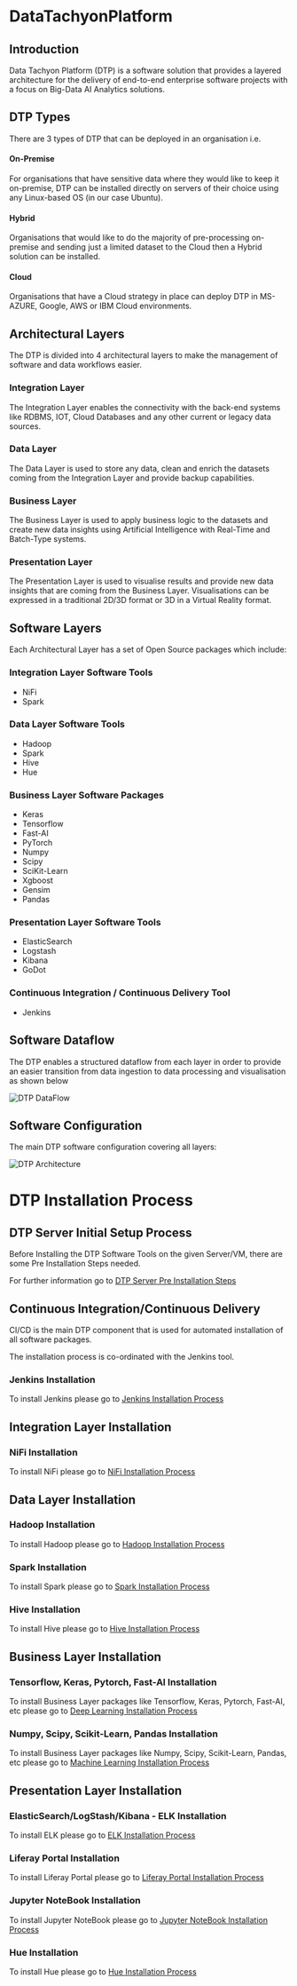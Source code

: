 # DataTachyonPlatform

## Introduction

Data Tachyon Platform (DTP) is a software solution that provides a layered architecture for the delivery of end-to-end enterprise software projects with a focus on Big-Data AI Analytics solutions.

## DTP Types

There are 3 types of DTP that can be deployed in an organisation i.e.

#### On-Premise

For organisations that have sensitive data where they would like to keep it on-premise, DTP can be installed directly on servers of their choice using any Linux-based OS (in our case Ubuntu).

#### Hybrid

Organisations that would like to do the majority of pre-processing on-premise and sending just a limited dataset to the Cloud then a Hybrid solution can be installed.

#### Cloud

Organisations that have a Cloud strategy in place can deploy DTP in MS-AZURE, Google, AWS or IBM Cloud environments.


## Architectural Layers

The DTP is divided into 4 architectural layers to make the management of software and data workflows easier.

### Integration Layer

The Integration Layer enables the connectivity with the back-end systems like RDBMS, IOT, Cloud Databases and any other current or legacy data sources.

### Data Layer

The Data Layer is used to store any data, clean and enrich the datasets coming from the Integration Layer and provide backup capabilities.

### Business Layer

The Business Layer is used to apply business logic to the datasets and create new data insights using Artificial Intelligence with Real-Time and Batch-Type systems.

### Presentation Layer

The Presentation Layer is used to visualise results and provide new data insights that are coming from the Business Layer.
Visualisations can be expressed in a traditional 2D/3D format or 3D in a Virtual Reality format.

## Software Layers

Each Architectural Layer has a set of Open Source packages which include:

### Integration Layer Software Tools

* NiFi
* Spark

### Data Layer Software Tools

* Hadoop
* Spark
* Hive
* Hue

### Business Layer Software Packages

* Keras
* Tensorflow
* Fast-AI
* PyTorch
* Numpy
* Scipy
* SciKit-Learn
* Xgboost
* Gensim
* Pandas

### Presentation Layer Software Tools

* ElasticSearch
* Logstash
* Kibana
* GoDot

### Continuous Integration / Continuous Delivery Tool

* Jenkins

## Software Dataflow

The DTP enables a structured dataflow from each layer in order to provide an easier transition from data ingestion to data processing and visualisation as shown below

![DTP DataFlow](https://github.com/dragomirdev/DataTachyonPlatform/blob/dev/documentation/dtp/DTP-1.3-DataFlow.png)

## Software Configuration

The main DTP software configuration covering all layers:

![DTP Architecture](https://github.com/dragomirdev/DataTachyonPlatform/blob/dev/documentation/dtp/DTP-1.3-Tools-Architecture.jpg)

# DTP Installation Process 

## DTP Server Initial Setup Process

Before Installing the DTP Software Tools on the given Server/VM, there are some Pre Installation Steps needed.

For further information go to [DTP Server Pre Installation Steps](/common/Readme.md)

## Continuous Integration/Continuous Delivery

CI/CD is the main DTP component that is used for automated installation of all software packages.

The installation process is co-ordinated with the Jenkins tool.

### Jenkins Installation

To install Jenkins please go to [Jenkins Installation Process](/cicd/README.md)

## Integration Layer Installation

### NiFi Installation

To install NiFi please go to [NiFi Installation Process](/integrationlayer/README.md)

## Data Layer Installation

### Hadoop Installation

To install Hadoop please go to [Hadoop Installation Process](/datalayer/hadoop/README.md)

### Spark Installation

To install Spark please go to [Spark Installation Process](/datalayer/spark/README.md)

### Hive Installation

To install Hive please go to [Hive Installation Process](/datalayer/hive/README.md)

## Business Layer Installation

### Tensorflow, Keras, Pytorch, Fast-AI Installation

To install Business Layer packages like Tensorflow, Keras, Pytorch, Fast-AI, etc please go to [Deep Learning Installation Process](/businesslayer/README.md)

### Numpy, Scipy, Scikit-Learn, Pandas Installation

To install Business Layer packages like Numpy, Scipy, Scikit-Learn, Pandas, etc please go to [Machine Learning Installation Process](/businesslayer/README.md)

## Presentation Layer Installation

### ElasticSearch/LogStash/Kibana - ELK Installation

To install ELK please go to [ELK Installation Process](/presentationlayer/README.md)

### Liferay Portal Installation

To install Liferay Portal please go to [Liferay Portal Installation Process](/presentationlayer/README.md)

### Jupyter NoteBook Installation

To install Jupyter NoteBook please go to [Jupyter NoteBook Installation Process](/presentationlayer/README.md)

### Hue Installation

To install Hue please go to [Hue Installation Process](/presentationlayer/README.md)
